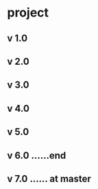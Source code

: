 # project


## v 1.0


## v 2.0


## v 3.0


## v 4.0


## v 5.0


## v 6.0 ......end


## v 7.0 ...... at master